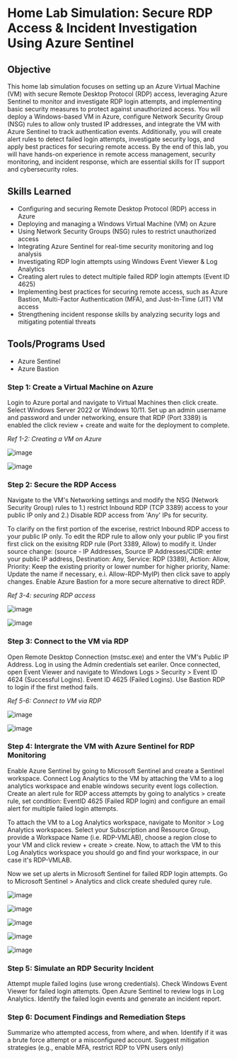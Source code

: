 # Home Lab Simulation: Secure RDP Access & Incident Investigation Using Azure Sentinel

## Objective

This home lab simulation focuses on setting up an Azure Virtual Machine (VM) with secure Remote Desktop Protocol (RDP) access, leveraging Azure Sentinel to monitor and investigate RDP login attempts, and implementing basic security measures to protect against unauthorized access. You will deploy a Windows-based VM in Azure, configure Network Security Group (NSG) rules to allow only trusted IP addresses, and integrate the VM with Azure Sentinel to track authentication events. Additionally, you will create alert rules to detect failed login attempts, investigate security logs, and apply best practices for securing remote access. By the end of this lab, you will have hands-on experience in remote access management, security monitoring, and incident response, which are essential skills for IT support and cybersecurity roles.

## Skills Learned

- Configuring and securing Remote Desktop Protocol (RDP) access in Azure
- Deploying and managing a Windows Virtual Machine (VM) on Azure
- Using Network Security Groups (NSG) rules to restrict unauthorized access
- Integrating Azure Sentinel for real-time security monitoring and log analysis
- Investigating RDP login attempts using Windows Event Viewer & Log Analytics
- Creating alert rules to detect multiple failed RDP login attempts (Event ID 4625)
- Implementing best practices for securing remote access, such as Azure Bastion, Multi-Factor Authentication (MFA), and 
  Just-In-Time (JIT) VM access
- Strengthening incident response skills by analyzing security logs and mitigating potential threats

## Tools/Programs Used

- Azure Sentinel
- Azure Bastion

### Step 1: Create a Virtual Machine on Azure

Login to Azure portal and navigate to Virtual Machines then click create. Select Windows Server 2022 or Windows 10/11. Set up an admin username and password and under networking, ensure that RDP (Port 3389) is enabled the click review + create and waite for the deployment to complete.

*Ref 1-2: Creating a VM on Azure*

![image](https://github.com/user-attachments/assets/1aeff27d-269c-466d-9251-c0ba831f0ed2)

![image](https://github.com/user-attachments/assets/149d5a65-e415-46b0-963b-b721b31328bd)

### Step 2: Secure the RDP Access

Navigate to the VM's Networking settings and modify the NSG (Network Security Group) rules to 1.) restrict Inbound RDP (TCP 3389) access to your public IP only and 2.) Disable RDP access from 'Any' IPs for security. 

To clarify on the first portion of the excerise, restrict Inbound RDP access to your public IP only. To edit the RDP rule to allow only your public IP you first first click on the exisitng RDP rule (Port 3389, Allow) to modify it. Under source change: (source - IP Addresses, Source IP Addresses/CIDR: enter your public IP address, Destination: Any, Service: RDP (3389), Action: Allow, Priority: Keep the existing priority or lower number for higher priority, Name: Update the name if necessary, e.i. Allow-RDP-MyIP) then click save to apply changes. Enable Azure Bastion for a more secure alternative to direct RDP.

*Ref 3-4: securing RDP access*

![image](https://github.com/user-attachments/assets/48154030-d742-4804-933c-20d884e692b1)

![image](https://github.com/user-attachments/assets/26abf40e-8f59-419c-99ad-7e7596773302)

### Step 3: Connect to the VM via RDP

Open Remote Desktop Connection (mstsc.exe) and enter the VM's Public IP Address. Log in using the Admin credentials set eariler. Once connected, open Event Viewer and navigate to Windows Logs > Security > Event ID 4624 (Successful Logins). Event ID 4625 (Failed Logins). Use Bastion RDP to login if the first method fails.

*Ref 5-6: Connect to VM via RDP*

![image](https://github.com/user-attachments/assets/b4e129f4-b5f6-45c5-b785-3a19aa722931)

![image](https://github.com/user-attachments/assets/fa5a6ced-11e9-430c-86dd-62941b798851)

### Step 4: Intergrate the VM with Azure Sentinel for RDP Monitoring

Enable Azure Sentinel by going to Microsoft Sentinel and create a Sentinel workspace. Connect Log Analytics to the VM by attaching the VM to a log analytics workspace and enable windows security event logs collection. Create an alert rule for RDP access attempts by going to analytics > create rule, set condition: EventID 4625 (Failed RDP login) and configure an email alert for multiple failed login attempts.

To attach the VM to a Log Analytics workspace, navigate to Monitor > Log Analytics workspaces. Select your Subscription and Resource Group, provide a Workspace Name (i.e. RDP-VMLAB), choose a region close to your VM and click review + create > create. Now, to attach the VM to this Log Analytics workspace you should go and find your workspace, in our case it's RDP-VMLAB. 

Now we set up alerts in Microsoft Sentinel for failed RDP login attempts. Go to Microsoft Sentinel > Analytics and click create sheduled qurey rule. 

![image](https://github.com/user-attachments/assets/efd2173c-1515-4612-b1fe-f88ef1d92e08)

![image](https://github.com/user-attachments/assets/d3ff66d2-44ab-4879-a974-c695e90533aa)

![image](https://github.com/user-attachments/assets/5138f65e-740a-4a37-988b-9defaf4c44c5)

![image](https://github.com/user-attachments/assets/5ddab10a-ceb0-4c19-bf26-b084ff0b8a1a)

![image](https://github.com/user-attachments/assets/3e28512a-ba51-4d48-8d4c-d9783d18d031)


### Step 5: Simulate an RDP Security Incident

Attempt muple failed logins (use wrong credentials). Check Windows Event Viewer for failed login attempts. Open Azure Sentinel to review logs in Log Analytics. Identify the failed login events and generate an incident report.

### Step 6: Document Findings and Remediation Steps
Summarize who attempted access, from where, and when. Identify if it was a brute force attempt or a misconfigured account.
Suggest mitigation strategies (e.g., enable MFA, restrict RDP to VPN users only)






